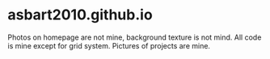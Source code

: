 # asbart2010.github.io

Photos on homepage are not mine, background texture is not mind.
All code is mine except for grid system.
Pictures of projects are mine.
